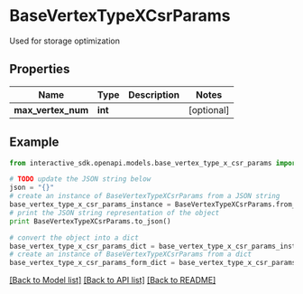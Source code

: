 # BaseVertexTypeXCsrParams

Used for storage optimization

## Properties

Name | Type | Description | Notes
------------ | ------------- | ------------- | -------------
**max_vertex_num** | **int** |  | [optional] 

## Example

```python
from interactive_sdk.openapi.models.base_vertex_type_x_csr_params import BaseVertexTypeXCsrParams

# TODO update the JSON string below
json = "{}"
# create an instance of BaseVertexTypeXCsrParams from a JSON string
base_vertex_type_x_csr_params_instance = BaseVertexTypeXCsrParams.from_json(json)
# print the JSON string representation of the object
print BaseVertexTypeXCsrParams.to_json()

# convert the object into a dict
base_vertex_type_x_csr_params_dict = base_vertex_type_x_csr_params_instance.to_dict()
# create an instance of BaseVertexTypeXCsrParams from a dict
base_vertex_type_x_csr_params_form_dict = base_vertex_type_x_csr_params.from_dict(base_vertex_type_x_csr_params_dict)
```
[[Back to Model list]](../README.md#documentation-for-models) [[Back to API list]](../README.md#documentation-for-api-endpoints) [[Back to README]](../README.md)


